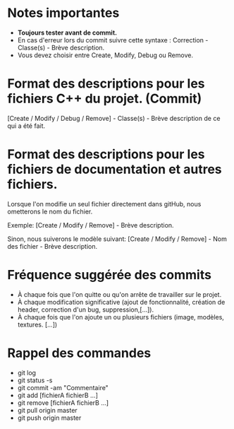 # Notes importantes
 - **Toujours tester avant de commit.**
 - En cas d'erreur lors du commit suivre cette syntaxe : Correction - Classe(s) - Brève description.
 - Vous devez choisir entre Create, Modify, Debug ou Remove.

# Format des descriptions pour les fichiers C++ du projet. (Commit)
[Create / Modify / Debug / Remove] - Classe(s) - Brève description de ce qui a été fait.

# Format des descriptions pour les fichiers de documentation et autres fichiers.
Lorsque l'on modifie un seul fichier directement dans gitHub, nous ometterons le nom du fichier.

Exemple: [Create / Modify / Remove] - Brève description.

Sinon, nous suiverons le modèle suivant:
[Create / Modify / Remove] - Nom des fichier - Brève description.

# Fréquence suggérée des commits
 - À chaque fois que l'on quitte ou qu'on arrête de travailler sur le projet.
 - À chaque modification significative (ajout de fonctionnalité, création de header, correction d'un bug, suppression,[...]).
 - À chaque fois que l'on ajoute un ou plusieurs fichiers (image, modèles, textures. [...])
 
# Rappel des commandes
- git log
- git status -s
- git commit -am "Commentaire"
- git add [fichierA fichierB ...]
- git remove [fichierA fichierB ...]
- git pull origin master
- git push origin master
